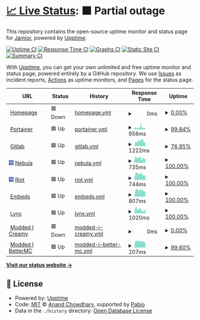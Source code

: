 # [📈 Live Status](https://status-dev.jadyn.au): <!--live status--> **🟧 Partial outage**

This repository contains the open-source uptime monitor and status page for [Jamior](https://status-dev.jadyn.au), powered by [Upptime](https://github.com/upptime/upptime).

[![Uptime CI](https://github.com/Jamior/status/workflows/Uptime%20CI/badge.svg)](https://github.com/Jamior/status/actions?query=workflow%3A%22Uptime+CI%22)
[![Response Time CI](https://github.com/Jamior/status/workflows/Response%20Time%20CI/badge.svg)](https://github.com/Jamior/status/actions?query=workflow%3A%22Response+Time+CI%22)
[![Graphs CI](https://github.com/Jamior/status/workflows/Graphs%20CI/badge.svg)](https://github.com/Jamior/status/actions?query=workflow%3A%22Graphs+CI%22)
[![Static Site CI](https://github.com/Jamior/status/workflows/Static%20Site%20CI/badge.svg)](https://github.com/Jamior/status/actions?query=workflow%3A%22Static+Site+CI%22)
[![Summary CI](https://github.com/Jamior/status/workflows/Summary%20CI/badge.svg)](https://github.com/Jamior/status/actions?query=workflow%3A%22Summary+CI%22)

With [Upptime](https://upptime.js.org), you can get your own unlimited and free uptime monitor and status page, powered entirely by a GitHub repository. We use [Issues](https://github.com/Jamior/status/issues) as incident reports, [Actions](https://github.com/Jamior/status/actions) as uptime monitors, and [Pages](https://status-dev.jadyn.au) for the status page.

<!--start: status pages-->
<!-- This summary is generated by Upptime (https://github.com/upptime/upptime) -->
<!-- Do not edit this manually, your changes will be overwritten -->
<!-- prettier-ignore -->
| URL | Status | History | Response Time | Uptime |
| --- | ------ | ------- | ------------- | ------ |
| <img alt="" src="https://icons.duckduckgo.com/ip3/jadyn.au.ico" height="13"> [Homepage](https://jadyn.au) | 🟥 Down | [homepage.yml](https://github.com/Jamior/status/commits/HEAD/history/homepage.yml) | <details><summary><img alt="Response time graph" src="./graphs/homepage/response-time-week.png" height="20"> 0ms</summary><br><a href="https://status.jadyn.au/history/homepage"><img alt="Response time 199" src="https://img.shields.io/endpoint?url=https%3A%2F%2Fraw.githubusercontent.com%2FJamior%2Fstatus%2FHEAD%2Fapi%2Fhomepage%2Fresponse-time.json"></a><br><a href="https://status.jadyn.au/history/homepage"><img alt="24-hour response time 0" src="https://img.shields.io/endpoint?url=https%3A%2F%2Fraw.githubusercontent.com%2FJamior%2Fstatus%2FHEAD%2Fapi%2Fhomepage%2Fresponse-time-day.json"></a><br><a href="https://status.jadyn.au/history/homepage"><img alt="7-day response time 0" src="https://img.shields.io/endpoint?url=https%3A%2F%2Fraw.githubusercontent.com%2FJamior%2Fstatus%2FHEAD%2Fapi%2Fhomepage%2Fresponse-time-week.json"></a><br><a href="https://status.jadyn.au/history/homepage"><img alt="30-day response time 215" src="https://img.shields.io/endpoint?url=https%3A%2F%2Fraw.githubusercontent.com%2FJamior%2Fstatus%2FHEAD%2Fapi%2Fhomepage%2Fresponse-time-month.json"></a><br><a href="https://status.jadyn.au/history/homepage"><img alt="1-year response time 199" src="https://img.shields.io/endpoint?url=https%3A%2F%2Fraw.githubusercontent.com%2FJamior%2Fstatus%2FHEAD%2Fapi%2Fhomepage%2Fresponse-time-year.json"></a></details> | <details><summary><a href="https://status.jadyn.au/history/homepage">0.00%</a></summary><a href="https://status.jadyn.au/history/homepage"><img alt="All-time uptime 64.83%" src="https://img.shields.io/endpoint?url=https%3A%2F%2Fraw.githubusercontent.com%2FJamior%2Fstatus%2FHEAD%2Fapi%2Fhomepage%2Fuptime.json"></a><br><a href="https://status.jadyn.au/history/homepage"><img alt="24-hour uptime 0.00%" src="https://img.shields.io/endpoint?url=https%3A%2F%2Fraw.githubusercontent.com%2FJamior%2Fstatus%2FHEAD%2Fapi%2Fhomepage%2Fuptime-day.json"></a><br><a href="https://status.jadyn.au/history/homepage"><img alt="7-day uptime 0.00%" src="https://img.shields.io/endpoint?url=https%3A%2F%2Fraw.githubusercontent.com%2FJamior%2Fstatus%2FHEAD%2Fapi%2Fhomepage%2Fuptime-week.json"></a><br><a href="https://status.jadyn.au/history/homepage"><img alt="30-day uptime 60.32%" src="https://img.shields.io/endpoint?url=https%3A%2F%2Fraw.githubusercontent.com%2FJamior%2Fstatus%2FHEAD%2Fapi%2Fhomepage%2Fuptime-month.json"></a><br><a href="https://status.jadyn.au/history/homepage"><img alt="1-year uptime 64.83%" src="https://img.shields.io/endpoint?url=https%3A%2F%2Fraw.githubusercontent.com%2FJamior%2Fstatus%2FHEAD%2Fapi%2Fhomepage%2Fuptime-year.json"></a></details>
| <img alt="" src="https://icons.duckduckgo.com/ip3/portainer.jadyn.au.ico" height="13"> [Portainer](https://portainer.jadyn.au) | 🟩 Up | [portainer.yml](https://github.com/Jamior/status/commits/HEAD/history/portainer.yml) | <details><summary><img alt="Response time graph" src="./graphs/portainer/response-time-week.png" height="20"> 956ms</summary><br><a href="https://status.jadyn.au/history/portainer"><img alt="Response time 742" src="https://img.shields.io/endpoint?url=https%3A%2F%2Fraw.githubusercontent.com%2FJamior%2Fstatus%2FHEAD%2Fapi%2Fportainer%2Fresponse-time.json"></a><br><a href="https://status.jadyn.au/history/portainer"><img alt="24-hour response time 786" src="https://img.shields.io/endpoint?url=https%3A%2F%2Fraw.githubusercontent.com%2FJamior%2Fstatus%2FHEAD%2Fapi%2Fportainer%2Fresponse-time-day.json"></a><br><a href="https://status.jadyn.au/history/portainer"><img alt="7-day response time 956" src="https://img.shields.io/endpoint?url=https%3A%2F%2Fraw.githubusercontent.com%2FJamior%2Fstatus%2FHEAD%2Fapi%2Fportainer%2Fresponse-time-week.json"></a><br><a href="https://status.jadyn.au/history/portainer"><img alt="30-day response time 796" src="https://img.shields.io/endpoint?url=https%3A%2F%2Fraw.githubusercontent.com%2FJamior%2Fstatus%2FHEAD%2Fapi%2Fportainer%2Fresponse-time-month.json"></a><br><a href="https://status.jadyn.au/history/portainer"><img alt="1-year response time 742" src="https://img.shields.io/endpoint?url=https%3A%2F%2Fraw.githubusercontent.com%2FJamior%2Fstatus%2FHEAD%2Fapi%2Fportainer%2Fresponse-time-year.json"></a></details> | <details><summary><a href="https://status.jadyn.au/history/portainer">99.84%</a></summary><a href="https://status.jadyn.au/history/portainer"><img alt="All-time uptime 94.89%" src="https://img.shields.io/endpoint?url=https%3A%2F%2Fraw.githubusercontent.com%2FJamior%2Fstatus%2FHEAD%2Fapi%2Fportainer%2Fuptime.json"></a><br><a href="https://status.jadyn.au/history/portainer"><img alt="24-hour uptime 100.00%" src="https://img.shields.io/endpoint?url=https%3A%2F%2Fraw.githubusercontent.com%2FJamior%2Fstatus%2FHEAD%2Fapi%2Fportainer%2Fuptime-day.json"></a><br><a href="https://status.jadyn.au/history/portainer"><img alt="7-day uptime 99.84%" src="https://img.shields.io/endpoint?url=https%3A%2F%2Fraw.githubusercontent.com%2FJamior%2Fstatus%2FHEAD%2Fapi%2Fportainer%2Fuptime-week.json"></a><br><a href="https://status.jadyn.au/history/portainer"><img alt="30-day uptime 99.96%" src="https://img.shields.io/endpoint?url=https%3A%2F%2Fraw.githubusercontent.com%2FJamior%2Fstatus%2FHEAD%2Fapi%2Fportainer%2Fuptime-month.json"></a><br><a href="https://status.jadyn.au/history/portainer"><img alt="1-year uptime 94.89%" src="https://img.shields.io/endpoint?url=https%3A%2F%2Fraw.githubusercontent.com%2FJamior%2Fstatus%2FHEAD%2Fapi%2Fportainer%2Fuptime-year.json"></a></details>
| <img alt="" src="https://icons.duckduckgo.com/ip3/gitlab.jadyn.au.ico" height="13"> [Gitlab](https://gitlab.jadyn.au) | 🟩 Up | [gitlab.yml](https://github.com/Jamior/status/commits/HEAD/history/gitlab.yml) | <details><summary><img alt="Response time graph" src="./graphs/gitlab/response-time-week.png" height="20"> 1222ms</summary><br><a href="https://status.jadyn.au/history/gitlab"><img alt="Response time 1061" src="https://img.shields.io/endpoint?url=https%3A%2F%2Fraw.githubusercontent.com%2FJamior%2Fstatus%2FHEAD%2Fapi%2Fgitlab%2Fresponse-time.json"></a><br><a href="https://status.jadyn.au/history/gitlab"><img alt="24-hour response time 1264" src="https://img.shields.io/endpoint?url=https%3A%2F%2Fraw.githubusercontent.com%2FJamior%2Fstatus%2FHEAD%2Fapi%2Fgitlab%2Fresponse-time-day.json"></a><br><a href="https://status.jadyn.au/history/gitlab"><img alt="7-day response time 1222" src="https://img.shields.io/endpoint?url=https%3A%2F%2Fraw.githubusercontent.com%2FJamior%2Fstatus%2FHEAD%2Fapi%2Fgitlab%2Fresponse-time-week.json"></a><br><a href="https://status.jadyn.au/history/gitlab"><img alt="30-day response time 1110" src="https://img.shields.io/endpoint?url=https%3A%2F%2Fraw.githubusercontent.com%2FJamior%2Fstatus%2FHEAD%2Fapi%2Fgitlab%2Fresponse-time-month.json"></a><br><a href="https://status.jadyn.au/history/gitlab"><img alt="1-year response time 1061" src="https://img.shields.io/endpoint?url=https%3A%2F%2Fraw.githubusercontent.com%2FJamior%2Fstatus%2FHEAD%2Fapi%2Fgitlab%2Fresponse-time-year.json"></a></details> | <details><summary><a href="https://status.jadyn.au/history/gitlab">76.95%</a></summary><a href="https://status.jadyn.au/history/gitlab"><img alt="All-time uptime 78.37%" src="https://img.shields.io/endpoint?url=https%3A%2F%2Fraw.githubusercontent.com%2FJamior%2Fstatus%2FHEAD%2Fapi%2Fgitlab%2Fuptime.json"></a><br><a href="https://status.jadyn.au/history/gitlab"><img alt="24-hour uptime 100.00%" src="https://img.shields.io/endpoint?url=https%3A%2F%2Fraw.githubusercontent.com%2FJamior%2Fstatus%2FHEAD%2Fapi%2Fgitlab%2Fuptime-day.json"></a><br><a href="https://status.jadyn.au/history/gitlab"><img alt="7-day uptime 76.95%" src="https://img.shields.io/endpoint?url=https%3A%2F%2Fraw.githubusercontent.com%2FJamior%2Fstatus%2FHEAD%2Fapi%2Fgitlab%2Fuptime-week.json"></a><br><a href="https://status.jadyn.au/history/gitlab"><img alt="30-day uptime 81.32%" src="https://img.shields.io/endpoint?url=https%3A%2F%2Fraw.githubusercontent.com%2FJamior%2Fstatus%2FHEAD%2Fapi%2Fgitlab%2Fuptime-month.json"></a><br><a href="https://status.jadyn.au/history/gitlab"><img alt="1-year uptime 78.37%" src="https://img.shields.io/endpoint?url=https%3A%2F%2Fraw.githubusercontent.com%2FJamior%2Fstatus%2FHEAD%2Fapi%2Fgitlab%2Fuptime-year.json"></a></details>
| <img alt="" src="https://raw.githubusercontent.com/Jamior/status/master/zep.ico" height="13"> [Nebula](https://dashboard.jadyn.au) | 🟩 Up | [nebula.yml](https://github.com/Jamior/status/commits/HEAD/history/nebula.yml) | <details><summary><img alt="Response time graph" src="./graphs/nebula/response-time-week.png" height="20"> 735ms</summary><br><a href="https://status.jadyn.au/history/nebula"><img alt="Response time 693" src="https://img.shields.io/endpoint?url=https%3A%2F%2Fraw.githubusercontent.com%2FJamior%2Fstatus%2FHEAD%2Fapi%2Fnebula%2Fresponse-time.json"></a><br><a href="https://status.jadyn.au/history/nebula"><img alt="24-hour response time 796" src="https://img.shields.io/endpoint?url=https%3A%2F%2Fraw.githubusercontent.com%2FJamior%2Fstatus%2FHEAD%2Fapi%2Fnebula%2Fresponse-time-day.json"></a><br><a href="https://status.jadyn.au/history/nebula"><img alt="7-day response time 735" src="https://img.shields.io/endpoint?url=https%3A%2F%2Fraw.githubusercontent.com%2FJamior%2Fstatus%2FHEAD%2Fapi%2Fnebula%2Fresponse-time-week.json"></a><br><a href="https://status.jadyn.au/history/nebula"><img alt="30-day response time 747" src="https://img.shields.io/endpoint?url=https%3A%2F%2Fraw.githubusercontent.com%2FJamior%2Fstatus%2FHEAD%2Fapi%2Fnebula%2Fresponse-time-month.json"></a><br><a href="https://status.jadyn.au/history/nebula"><img alt="1-year response time 693" src="https://img.shields.io/endpoint?url=https%3A%2F%2Fraw.githubusercontent.com%2FJamior%2Fstatus%2FHEAD%2Fapi%2Fnebula%2Fresponse-time-year.json"></a></details> | <details><summary><a href="https://status.jadyn.au/history/nebula">100.00%</a></summary><a href="https://status.jadyn.au/history/nebula"><img alt="All-time uptime 94.92%" src="https://img.shields.io/endpoint?url=https%3A%2F%2Fraw.githubusercontent.com%2FJamior%2Fstatus%2FHEAD%2Fapi%2Fnebula%2Fuptime.json"></a><br><a href="https://status.jadyn.au/history/nebula"><img alt="24-hour uptime 100.00%" src="https://img.shields.io/endpoint?url=https%3A%2F%2Fraw.githubusercontent.com%2FJamior%2Fstatus%2FHEAD%2Fapi%2Fnebula%2Fuptime-day.json"></a><br><a href="https://status.jadyn.au/history/nebula"><img alt="7-day uptime 100.00%" src="https://img.shields.io/endpoint?url=https%3A%2F%2Fraw.githubusercontent.com%2FJamior%2Fstatus%2FHEAD%2Fapi%2Fnebula%2Fuptime-week.json"></a><br><a href="https://status.jadyn.au/history/nebula"><img alt="30-day uptime 100.00%" src="https://img.shields.io/endpoint?url=https%3A%2F%2Fraw.githubusercontent.com%2FJamior%2Fstatus%2FHEAD%2Fapi%2Fnebula%2Fuptime-month.json"></a><br><a href="https://status.jadyn.au/history/nebula"><img alt="1-year uptime 94.92%" src="https://img.shields.io/endpoint?url=https%3A%2F%2Fraw.githubusercontent.com%2FJamior%2Fstatus%2FHEAD%2Fapi%2Fnebula%2Fuptime-year.json"></a></details>
| <img alt="" src="https://raw.githubusercontent.com/Jamior/status/master/zep.ico" height="13"> [Riot](https://riot.jadyn.au) | 🟩 Up | [riot.yml](https://github.com/Jamior/status/commits/HEAD/history/riot.yml) | <details><summary><img alt="Response time graph" src="./graphs/riot/response-time-week.png" height="20"> 744ms</summary><br><a href="https://status.jadyn.au/history/riot"><img alt="Response time 670" src="https://img.shields.io/endpoint?url=https%3A%2F%2Fraw.githubusercontent.com%2FJamior%2Fstatus%2FHEAD%2Fapi%2Friot%2Fresponse-time.json"></a><br><a href="https://status.jadyn.au/history/riot"><img alt="24-hour response time 755" src="https://img.shields.io/endpoint?url=https%3A%2F%2Fraw.githubusercontent.com%2FJamior%2Fstatus%2FHEAD%2Fapi%2Friot%2Fresponse-time-day.json"></a><br><a href="https://status.jadyn.au/history/riot"><img alt="7-day response time 744" src="https://img.shields.io/endpoint?url=https%3A%2F%2Fraw.githubusercontent.com%2FJamior%2Fstatus%2FHEAD%2Fapi%2Friot%2Fresponse-time-week.json"></a><br><a href="https://status.jadyn.au/history/riot"><img alt="30-day response time 731" src="https://img.shields.io/endpoint?url=https%3A%2F%2Fraw.githubusercontent.com%2FJamior%2Fstatus%2FHEAD%2Fapi%2Friot%2Fresponse-time-month.json"></a><br><a href="https://status.jadyn.au/history/riot"><img alt="1-year response time 670" src="https://img.shields.io/endpoint?url=https%3A%2F%2Fraw.githubusercontent.com%2FJamior%2Fstatus%2FHEAD%2Fapi%2Friot%2Fresponse-time-year.json"></a></details> | <details><summary><a href="https://status.jadyn.au/history/riot">100.00%</a></summary><a href="https://status.jadyn.au/history/riot"><img alt="All-time uptime 94.92%" src="https://img.shields.io/endpoint?url=https%3A%2F%2Fraw.githubusercontent.com%2FJamior%2Fstatus%2FHEAD%2Fapi%2Friot%2Fuptime.json"></a><br><a href="https://status.jadyn.au/history/riot"><img alt="24-hour uptime 100.00%" src="https://img.shields.io/endpoint?url=https%3A%2F%2Fraw.githubusercontent.com%2FJamior%2Fstatus%2FHEAD%2Fapi%2Friot%2Fuptime-day.json"></a><br><a href="https://status.jadyn.au/history/riot"><img alt="7-day uptime 100.00%" src="https://img.shields.io/endpoint?url=https%3A%2F%2Fraw.githubusercontent.com%2FJamior%2Fstatus%2FHEAD%2Fapi%2Friot%2Fuptime-week.json"></a><br><a href="https://status.jadyn.au/history/riot"><img alt="30-day uptime 100.00%" src="https://img.shields.io/endpoint?url=https%3A%2F%2Fraw.githubusercontent.com%2FJamior%2Fstatus%2FHEAD%2Fapi%2Friot%2Fuptime-month.json"></a><br><a href="https://status.jadyn.au/history/riot"><img alt="1-year uptime 94.92%" src="https://img.shields.io/endpoint?url=https%3A%2F%2Fraw.githubusercontent.com%2FJamior%2Fstatus%2FHEAD%2Fapi%2Friot%2Fuptime-year.json"></a></details>
| <img alt="" src="https://icons.duckduckgo.com/ip3/embed.jadyn.au.ico" height="13"> [Embeds](https://embed.jadyn.au) | 🟩 Up | [embeds.yml](https://github.com/Jamior/status/commits/HEAD/history/embeds.yml) | <details><summary><img alt="Response time graph" src="./graphs/embeds/response-time-week.png" height="20"> 807ms</summary><br><a href="https://status.jadyn.au/history/embeds"><img alt="Response time 670" src="https://img.shields.io/endpoint?url=https%3A%2F%2Fraw.githubusercontent.com%2FJamior%2Fstatus%2FHEAD%2Fapi%2Fembeds%2Fresponse-time.json"></a><br><a href="https://status.jadyn.au/history/embeds"><img alt="24-hour response time 768" src="https://img.shields.io/endpoint?url=https%3A%2F%2Fraw.githubusercontent.com%2FJamior%2Fstatus%2FHEAD%2Fapi%2Fembeds%2Fresponse-time-day.json"></a><br><a href="https://status.jadyn.au/history/embeds"><img alt="7-day response time 807" src="https://img.shields.io/endpoint?url=https%3A%2F%2Fraw.githubusercontent.com%2FJamior%2Fstatus%2FHEAD%2Fapi%2Fembeds%2Fresponse-time-week.json"></a><br><a href="https://status.jadyn.au/history/embeds"><img alt="30-day response time 722" src="https://img.shields.io/endpoint?url=https%3A%2F%2Fraw.githubusercontent.com%2FJamior%2Fstatus%2FHEAD%2Fapi%2Fembeds%2Fresponse-time-month.json"></a><br><a href="https://status.jadyn.au/history/embeds"><img alt="1-year response time 670" src="https://img.shields.io/endpoint?url=https%3A%2F%2Fraw.githubusercontent.com%2FJamior%2Fstatus%2FHEAD%2Fapi%2Fembeds%2Fresponse-time-year.json"></a></details> | <details><summary><a href="https://status.jadyn.au/history/embeds">100.00%</a></summary><a href="https://status.jadyn.au/history/embeds"><img alt="All-time uptime 94.92%" src="https://img.shields.io/endpoint?url=https%3A%2F%2Fraw.githubusercontent.com%2FJamior%2Fstatus%2FHEAD%2Fapi%2Fembeds%2Fuptime.json"></a><br><a href="https://status.jadyn.au/history/embeds"><img alt="24-hour uptime 100.00%" src="https://img.shields.io/endpoint?url=https%3A%2F%2Fraw.githubusercontent.com%2FJamior%2Fstatus%2FHEAD%2Fapi%2Fembeds%2Fuptime-day.json"></a><br><a href="https://status.jadyn.au/history/embeds"><img alt="7-day uptime 100.00%" src="https://img.shields.io/endpoint?url=https%3A%2F%2Fraw.githubusercontent.com%2FJamior%2Fstatus%2FHEAD%2Fapi%2Fembeds%2Fuptime-week.json"></a><br><a href="https://status.jadyn.au/history/embeds"><img alt="30-day uptime 100.00%" src="https://img.shields.io/endpoint?url=https%3A%2F%2Fraw.githubusercontent.com%2FJamior%2Fstatus%2FHEAD%2Fapi%2Fembeds%2Fuptime-month.json"></a><br><a href="https://status.jadyn.au/history/embeds"><img alt="1-year uptime 94.92%" src="https://img.shields.io/endpoint?url=https%3A%2F%2Fraw.githubusercontent.com%2FJamior%2Fstatus%2FHEAD%2Fapi%2Fembeds%2Fuptime-year.json"></a></details>
| <img alt="" src="https://icons.duckduckgo.com/ip3/i.jadyn.au.ico" height="13"> [Lynx](https://i.jadyn.au) | 🟩 Up | [lynx.yml](https://github.com/Jamior/status/commits/HEAD/history/lynx.yml) | <details><summary><img alt="Response time graph" src="./graphs/lynx/response-time-week.png" height="20"> 1020ms</summary><br><a href="https://status.jadyn.au/history/lynx"><img alt="Response time 908" src="https://img.shields.io/endpoint?url=https%3A%2F%2Fraw.githubusercontent.com%2FJamior%2Fstatus%2FHEAD%2Fapi%2Flynx%2Fresponse-time.json"></a><br><a href="https://status.jadyn.au/history/lynx"><img alt="24-hour response time 1027" src="https://img.shields.io/endpoint?url=https%3A%2F%2Fraw.githubusercontent.com%2FJamior%2Fstatus%2FHEAD%2Fapi%2Flynx%2Fresponse-time-day.json"></a><br><a href="https://status.jadyn.au/history/lynx"><img alt="7-day response time 1020" src="https://img.shields.io/endpoint?url=https%3A%2F%2Fraw.githubusercontent.com%2FJamior%2Fstatus%2FHEAD%2Fapi%2Flynx%2Fresponse-time-week.json"></a><br><a href="https://status.jadyn.au/history/lynx"><img alt="30-day response time 986" src="https://img.shields.io/endpoint?url=https%3A%2F%2Fraw.githubusercontent.com%2FJamior%2Fstatus%2FHEAD%2Fapi%2Flynx%2Fresponse-time-month.json"></a><br><a href="https://status.jadyn.au/history/lynx"><img alt="1-year response time 908" src="https://img.shields.io/endpoint?url=https%3A%2F%2Fraw.githubusercontent.com%2FJamior%2Fstatus%2FHEAD%2Fapi%2Flynx%2Fresponse-time-year.json"></a></details> | <details><summary><a href="https://status.jadyn.au/history/lynx">100.00%</a></summary><a href="https://status.jadyn.au/history/lynx"><img alt="All-time uptime 94.92%" src="https://img.shields.io/endpoint?url=https%3A%2F%2Fraw.githubusercontent.com%2FJamior%2Fstatus%2FHEAD%2Fapi%2Flynx%2Fuptime.json"></a><br><a href="https://status.jadyn.au/history/lynx"><img alt="24-hour uptime 100.00%" src="https://img.shields.io/endpoint?url=https%3A%2F%2Fraw.githubusercontent.com%2FJamior%2Fstatus%2FHEAD%2Fapi%2Flynx%2Fuptime-day.json"></a><br><a href="https://status.jadyn.au/history/lynx"><img alt="7-day uptime 100.00%" src="https://img.shields.io/endpoint?url=https%3A%2F%2Fraw.githubusercontent.com%2FJamior%2Fstatus%2FHEAD%2Fapi%2Flynx%2Fuptime-week.json"></a><br><a href="https://status.jadyn.au/history/lynx"><img alt="30-day uptime 100.00%" src="https://img.shields.io/endpoint?url=https%3A%2F%2Fraw.githubusercontent.com%2FJamior%2Fstatus%2FHEAD%2Fapi%2Flynx%2Fuptime-month.json"></a><br><a href="https://status.jadyn.au/history/lynx"><img alt="1-year uptime 94.92%" src="https://img.shields.io/endpoint?url=https%3A%2F%2Fraw.githubusercontent.com%2FJamior%2Fstatus%2FHEAD%2Fapi%2Flynx%2Fuptime-year.json"></a></details>
| <img alt="" src="https://raw.githubusercontent.com/Jamior/status/master/mc.ico" height="13"> [Modded I Creamy](15.235.216.42) | 🟥 Down | [modded-i-creamy.yml](https://github.com/Jamior/status/commits/HEAD/history/modded-i-creamy.yml) | <details><summary><img alt="Response time graph" src="./graphs/modded-i-creamy/response-time-week.png" height="20"> 0ms</summary><br><a href="https://status.jadyn.au/history/modded-i-creamy"><img alt="Response time 204" src="https://img.shields.io/endpoint?url=https%3A%2F%2Fraw.githubusercontent.com%2FJamior%2Fstatus%2FHEAD%2Fapi%2Fmodded-i-creamy%2Fresponse-time.json"></a><br><a href="https://status.jadyn.au/history/modded-i-creamy"><img alt="24-hour response time 0" src="https://img.shields.io/endpoint?url=https%3A%2F%2Fraw.githubusercontent.com%2FJamior%2Fstatus%2FHEAD%2Fapi%2Fmodded-i-creamy%2Fresponse-time-day.json"></a><br><a href="https://status.jadyn.au/history/modded-i-creamy"><img alt="7-day response time 0" src="https://img.shields.io/endpoint?url=https%3A%2F%2Fraw.githubusercontent.com%2FJamior%2Fstatus%2FHEAD%2Fapi%2Fmodded-i-creamy%2Fresponse-time-week.json"></a><br><a href="https://status.jadyn.au/history/modded-i-creamy"><img alt="30-day response time 0" src="https://img.shields.io/endpoint?url=https%3A%2F%2Fraw.githubusercontent.com%2FJamior%2Fstatus%2FHEAD%2Fapi%2Fmodded-i-creamy%2Fresponse-time-month.json"></a><br><a href="https://status.jadyn.au/history/modded-i-creamy"><img alt="1-year response time 204" src="https://img.shields.io/endpoint?url=https%3A%2F%2Fraw.githubusercontent.com%2FJamior%2Fstatus%2FHEAD%2Fapi%2Fmodded-i-creamy%2Fresponse-time-year.json"></a></details> | <details><summary><a href="https://status.jadyn.au/history/modded-i-creamy">0.00%</a></summary><a href="https://status.jadyn.au/history/modded-i-creamy"><img alt="All-time uptime 10.46%" src="https://img.shields.io/endpoint?url=https%3A%2F%2Fraw.githubusercontent.com%2FJamior%2Fstatus%2FHEAD%2Fapi%2Fmodded-i-creamy%2Fuptime.json"></a><br><a href="https://status.jadyn.au/history/modded-i-creamy"><img alt="24-hour uptime 0.00%" src="https://img.shields.io/endpoint?url=https%3A%2F%2Fraw.githubusercontent.com%2FJamior%2Fstatus%2FHEAD%2Fapi%2Fmodded-i-creamy%2Fuptime-day.json"></a><br><a href="https://status.jadyn.au/history/modded-i-creamy"><img alt="7-day uptime 0.00%" src="https://img.shields.io/endpoint?url=https%3A%2F%2Fraw.githubusercontent.com%2FJamior%2Fstatus%2FHEAD%2Fapi%2Fmodded-i-creamy%2Fuptime-week.json"></a><br><a href="https://status.jadyn.au/history/modded-i-creamy"><img alt="30-day uptime 0.00%" src="https://img.shields.io/endpoint?url=https%3A%2F%2Fraw.githubusercontent.com%2FJamior%2Fstatus%2FHEAD%2Fapi%2Fmodded-i-creamy%2Fuptime-month.json"></a><br><a href="https://status.jadyn.au/history/modded-i-creamy"><img alt="1-year uptime 10.46%" src="https://img.shields.io/endpoint?url=https%3A%2F%2Fraw.githubusercontent.com%2FJamior%2Fstatus%2FHEAD%2Fapi%2Fmodded-i-creamy%2Fuptime-year.json"></a></details>
| <img alt="" src="https://raw.githubusercontent.com/Jamior/status/master/mc.ico" height="13"> [Modded I BetterMC](15.235.181.222) | 🟩 Up | [modded-i-better-mc.yml](https://github.com/Jamior/status/commits/HEAD/history/modded-i-better-mc.yml) | <details><summary><img alt="Response time graph" src="./graphs/modded-i-better-mc/response-time-week.png" height="20"> 207ms</summary><br><a href="https://status.jadyn.au/history/modded-i-better-mc"><img alt="Response time 197" src="https://img.shields.io/endpoint?url=https%3A%2F%2Fraw.githubusercontent.com%2FJamior%2Fstatus%2FHEAD%2Fapi%2Fmodded-i-better-mc%2Fresponse-time.json"></a><br><a href="https://status.jadyn.au/history/modded-i-better-mc"><img alt="24-hour response time 218" src="https://img.shields.io/endpoint?url=https%3A%2F%2Fraw.githubusercontent.com%2FJamior%2Fstatus%2FHEAD%2Fapi%2Fmodded-i-better-mc%2Fresponse-time-day.json"></a><br><a href="https://status.jadyn.au/history/modded-i-better-mc"><img alt="7-day response time 207" src="https://img.shields.io/endpoint?url=https%3A%2F%2Fraw.githubusercontent.com%2FJamior%2Fstatus%2FHEAD%2Fapi%2Fmodded-i-better-mc%2Fresponse-time-week.json"></a><br><a href="https://status.jadyn.au/history/modded-i-better-mc"><img alt="30-day response time 200" src="https://img.shields.io/endpoint?url=https%3A%2F%2Fraw.githubusercontent.com%2FJamior%2Fstatus%2FHEAD%2Fapi%2Fmodded-i-better-mc%2Fresponse-time-month.json"></a><br><a href="https://status.jadyn.au/history/modded-i-better-mc"><img alt="1-year response time 197" src="https://img.shields.io/endpoint?url=https%3A%2F%2Fraw.githubusercontent.com%2FJamior%2Fstatus%2FHEAD%2Fapi%2Fmodded-i-better-mc%2Fresponse-time-year.json"></a></details> | <details><summary><a href="https://status.jadyn.au/history/modded-i-better-mc">99.60%</a></summary><a href="https://status.jadyn.au/history/modded-i-better-mc"><img alt="All-time uptime 99.43%" src="https://img.shields.io/endpoint?url=https%3A%2F%2Fraw.githubusercontent.com%2FJamior%2Fstatus%2FHEAD%2Fapi%2Fmodded-i-better-mc%2Fuptime.json"></a><br><a href="https://status.jadyn.au/history/modded-i-better-mc"><img alt="24-hour uptime 100.00%" src="https://img.shields.io/endpoint?url=https%3A%2F%2Fraw.githubusercontent.com%2FJamior%2Fstatus%2FHEAD%2Fapi%2Fmodded-i-better-mc%2Fuptime-day.json"></a><br><a href="https://status.jadyn.au/history/modded-i-better-mc"><img alt="7-day uptime 99.60%" src="https://img.shields.io/endpoint?url=https%3A%2F%2Fraw.githubusercontent.com%2FJamior%2Fstatus%2FHEAD%2Fapi%2Fmodded-i-better-mc%2Fuptime-week.json"></a><br><a href="https://status.jadyn.au/history/modded-i-better-mc"><img alt="30-day uptime 99.77%" src="https://img.shields.io/endpoint?url=https%3A%2F%2Fraw.githubusercontent.com%2FJamior%2Fstatus%2FHEAD%2Fapi%2Fmodded-i-better-mc%2Fuptime-month.json"></a><br><a href="https://status.jadyn.au/history/modded-i-better-mc"><img alt="1-year uptime 99.43%" src="https://img.shields.io/endpoint?url=https%3A%2F%2Fraw.githubusercontent.com%2FJamior%2Fstatus%2FHEAD%2Fapi%2Fmodded-i-better-mc%2Fuptime-year.json"></a></details>

<!--end: status pages-->

[**Visit our status website →**](https://status-dev.jadyn.au)

## 📄 License

- Powered by: [Upptime](https://github.com/upptime/upptime)
- Code: [MIT](./LICENSE) © [Anand Chowdhary](https://anandchowdhary.com), supported by [Pabio](https://pabio.com)
- Data in the `./history` directory: [Open Database License](https://opendatacommons.org/licenses/odbl/1-0/)

